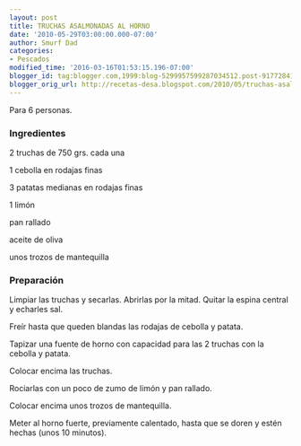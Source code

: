 ```yaml
---
layout: post
title: TRUCHAS ASALMONADAS AL HORNO
date: '2010-05-29T03:00:00.000-07:00'
author: Smurf Dad
categories:
- Pescados
modified_time: '2016-03-16T01:53:15.196-07:00'
blogger_id: tag:blogger.com,1999:blog-5299957599287034512.post-9177284168317116542
blogger_orig_url: http://recetas-desa.blogspot.com/2010/05/truchas-asalmonadas-al-horno.html
---
```


Para 6 personas.

<h3>Ingredientes</h3>
2 truchas de 750 grs. cada una

1 cebolla en rodajas finas

3 patatas medianas en rodajas finas

1 limón

pan rallado

aceite de oliva

unos trozos de mantequilla

<h3>Preparación</h3>
Limpiar las truchas y secarlas. Abrirlas por la mitad. Quitar la espina central y echarles sal.

Freír hasta que queden blandas las rodajas de cebolla y patata.

Tapizar una fuente de horno con capacidad para las 2 truchas con la cebolla y patata.

Colocar encima las truchas.

Rociarlas con un poco de zumo de limón y pan rallado.

Colocar encima unos trozos de mantequilla.

Meter al horno fuerte, previamente calentado, hasta que se doren y estén hechas (unos 10 minutos).